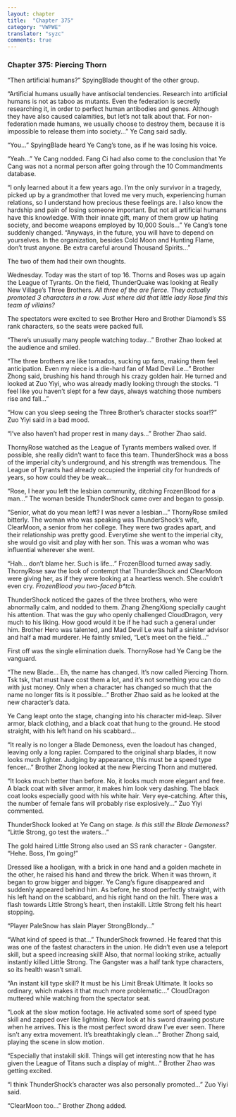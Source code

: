 ```yaml
---
layout: chapter
title:  "Chapter 375"
category: "VWPWE"
translator: "syzc"
comments: true
---
```


### Chapter 375: Piercing Thorn

“Then artificial humans?” SpyingBlade thought of the other group.

“Artificial humans usually have antisocial tendencies. Research into artificial humans is not as taboo as mutants. Even the federation is secretly researching it, in order to perfect human antibodies and genes. Although they have also caused calamities, but let’s not talk about that. For non-federation made humans, we usually choose to destroy them, because it is impossible to release them into society...” Ye Cang said sadly.

“You...” SpyingBlade heard Ye Cang’s tone, as if he was losing his voice.

“Yeah...” Ye Cang nodded. Fang Ci had also come to the conclusion that Ye Cang was not a normal person after going through the 10 Commandments database.

“I only learned about it a few years ago. I’m the only survivor in a tragedy, picked up by a grandmother that loved me very much, experiencing human relations, so I understand how precious these feelings are. I also know the hardship and pain of losing someone important. But not all artificial humans have this knowledge. With their innate gift, many of them grow up hating society, and become weapons employed by 10,000 Souls...” Ye Cang’s tone suddenly changed. “Anyways, in the future, you will have to depend on yourselves. In the organization, besides Cold Moon and Hunting Flame, don’t trust anyone. Be extra careful around Thousand Spirits...”

The two of them had their own thoughts.

Wednesday. Today was the start of top 16. Thorns and Roses was up again the League of Tyrants. On the field, ThunderQuake was looking at Really New Village’s Three Brothers. *All three of the are fierce. They actually promoted 3 characters in a row. Just where did that little lady Rose find this team of villains?*

The spectators were excited to see Brother Hero and Brother Diamond’s SS rank characters, so the seats were packed full.

“There’s unusually many people watching today...” Brother Zhao looked at the audience and smiled.

“The three brothers are like tornados, sucking up fans, making them feel anticipation. Even my niece is a die-hard fan of Mad Devil Le...” Brother Zhong said, brushing his hand through his crazy golden hair. He turned and looked at Zuo Yiyi, who was already madly looking through the stocks. “I feel like you haven’t slept for a few days, always watching those numbers rise and fall...”

“How can you sleep seeing the Three Brother’s character stocks soar!?” Zuo Yiyi said in a bad mood.

“I’ve also haven’t had proper rest in many days...” Brother Zhao said.

ThornyRose watched as the League of Tyrants members walked over. If possible, she really didn’t want to face this team. ThunderShock was a boss of the imperial city’s underground, and his strength was tremendous. The League of Tyrants had already occupied the imperial city for hundreds of years, so how could they be weak...

“Rose, I hear you left the lesbian community, ditching FrozenBlood for a man...” The woman beside ThunderShock came over and began to gossip.

“Senior, what do you mean left? I was never a lesbian...” ThornyRose smiled bitterly. The woman who was speaking was ThunderShock’s wife, ClearMoon, a senior from her college. They were two grades apart, and their relationship was pretty good. Everytime she went to the imperial city, she would go visit and play with her son. This was a woman who was influential wherever she went.

“Hah… don’t blame her. Such is life...” FrozenBlood turned away sadly. ThornyRose saw the look of contempt that ThunderShock and ClearMoon were giving her, as if they were looking at a heartless wench. She couldn’t even cry. *FrozenBlood you two-faced b\*tch.*

ThunderShock noticed the gazes of the three brothers, who were abnormally calm, and nodded to them. Zhang ZhengXiong specially caught his attention. That was the guy who openly challenged CloudDragon, very much to his liking. How good would it be if he had such a general under him. Brother Hero was talented, and Mad Devil Le was half a sinister advisor and half a mad murderer. He faintly smiled, “Let’s meet on the field...”

First off was the single elimination duels. ThornyRose had Ye Cang be the vanguard.

“The new Blade… Eh, the name has changed. It’s now called Piercing Thorn. Tsk tsk, that must have cost them a lot, and it’s not something you can do with just money. Only when a character has changed so much that the name no longer fits is it possible...” Brother Zhao said as he looked at the new character’s data.

Ye Cang leapt onto the stage, changing into his character mid-leap. Silver armor, black clothing, and a black coat that hung to the ground. He stood straight, with his left hand on his scabbard...

“It really is no longer a Blade Demoness, even the loadout has changed, leaving only a long rapier. Compared to the original sharp blades, it now looks much lighter. Judging by appearance, this must be a speed type fencer...” Brother Zhong looked at the new Piercing Thorn and muttered.

“It looks much better than before. No, it looks much more elegant and free. A black coat with silver armor, it makes him look very dashing. The black coat looks especially good with his white hair. Very eye-catching. After this, the number of female fans will probably rise explosively...” Zuo Yiyi commented.

ThunderShock looked at Ye Cang on stage. *Is this still the Blade Demoness?* “Little Strong, go test the waters...”

The gold haired Little Strong also used an SS rank character - Gangster. “Hehe. Boss, I’m going!”

Dressed like a hooligan, with a brick in one hand and a golden machete in the other, he raised his hand and threw the brick. When it was thrown, it began to grow bigger and bigger. Ye Cang’s figure disappeared and suddenly appeared behind him. As before, he stood perfectly straight, with his left hand on the scabbard, and his right hand on the hilt. There was a flash towards Little Strong’s heart, then instakill. Little Strong felt his heart stopping.

“Player PaleSnow has slain Player StrongBlondy...”

“What kind of speed is that...” ThunderShock frowned. He feared that this was one of the fastest characters in the union. He didn’t even use a teleport skill, but a speed increasing skill! Also, that normal looking strike, actually instantly killed Little Strong. The Gangster was a half tank type characters, so its health wasn’t small.

“An instant kill type skill? It must be his Limit Break Ultimate. It looks so ordinary, which makes it that much more problematic...” CloudDragon muttered while watching from the spectator seat.

“Look at the slow motion footage. He activated some sort of speed type skill and zapped over like lightning. Now look at his sword drawing posture when he arrives. This is the most perfect sword draw I’ve ever seen. There isn’t any extra movement. It’s breathtakingly clean...” Brother Zhong said, playing the scene in slow motion.

“Especially that instakill skill. Things will get interesting now that he has given the League of Titans such a display of might...” Brother Zhao was getting excited. 

“I think ThunderShock’s character was also personally promoted...” Zuo Yiyi said.

“ClearMoon too...” Brother Zhong added.

